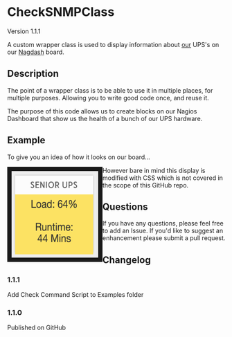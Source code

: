 # CheckSNMPClass
Version 1.1.1

A custom wrapper class is used to display information about [our](https://github.com/cranleighschool) UPS's on our [Nagdash](https://github.com/lozzd/Nagdash) board.

## Description
The point of a wrapper class is to be able to use it in multiple places, for multiple purposes. Allowing you to write good code once, and reuse it. 

The purpose of this code allows us to create blocks on our Nagios Dashboard that show us the health of a bunch of our UPS hardware.

## Example
To give you an idea of how it looks on our board... 

<a href="https://github.com/fredbradley/CheckSNMPClass/raw/master/examples/Output-Display.png" target="_blank"><img src="https://github.com/fredbradley/CheckSNMPClass/raw/master/examples/Output-Display.png" 
alt="Example Screen Shot" width="200" height="200" border="10" style="float:left;" /></a>

However bare in mind this display is modified with CSS which is not covered in the scope of this GitHub repo.

## Questions
If you have any questions, please feel free to add an Issue. If you'd like to suggest an enhancement please submit a pull request. 

## Changelog

### 1.1.1
Add Check Command Script to Examples folder

### 1.1.0
Published on GitHub

